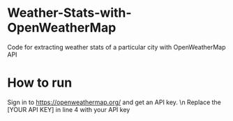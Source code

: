 # Weather-Stats-with-OpenWeatherMap
Code for extracting weather stats of a particular city with OpenWeatherMap API

# How to run
Sign in to https://openweathermap.org/ and get an API key. \n
Replace the [YOUR API KEY] in line 4 with your API key
